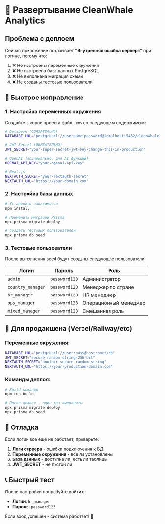 # 🚀 Развертывание CleanWhale Analytics

## Проблема с деплоем

Сейчас приложение показывает **"Внутренняя ошибка сервера"** при логине, потому что:

1. ❌ Не настроены переменные окружения
2. ❌ Не настроена база данных PostgreSQL  
3. ❌ Не выполнена миграция схемы
4. ❌ Не созданы тестовые пользователи

## 🔧 Быстрое исправление

### 1. Настройка переменных окружения

Создайте в корне проекта файл `.env` со следующим содержимым:

```bash
# Database (ОБЯЗАТЕЛЬНО)
DATABASE_URL="postgresql://username:password@localhost:5432/cleanwhale_analytics"

# JWT Secret (ОБЯЗАТЕЛЬНО)
JWT_SECRET="your-super-secret-jwt-key-change-this-in-production"

# OpenAI (опционально, для AI функций)
OPENAI_API_KEY="your-openai-api-key"

# Next.js
NEXTAUTH_SECRET="your-nextauth-secret"
NEXTAUTH_URL="https://your-domain.com"
```

### 2. Настройка базы данных

```bash
# Установить зависимости
npm install

# Применить миграции Prisma
npx prisma migrate deploy

# Создать тестовых пользователей
npx prisma db seed
```

### 3. Тестовые пользователи

После выполнения seed будут созданы следующие пользователи:

| Логин | Пароль | Роль |
|-------|--------|------|
| `admin` | `password123` | Администратор |
| `country_manager` | `password123` | Менеджер по стране |
| `hr_manager` | `password123` | HR менеджер |
| `ops_manager` | `password123` | Операционный менеджер |
| `mixed_manager` | `password123` | Смешанная роль |

## 🔧 Для продакшена (Vercel/Railway/etc)

### Переменные окружения:

```bash
DATABASE_URL="postgresql://user:pass@host:port/db"
JWT_SECRET="secure-random-string-256-bit"
NEXTAUTH_SECRET="another-secure-random-string"
NEXTAUTH_URL="https://your-production-domain.com"
```

### Команды деплоя:

```bash
# Build команды
npm run build

# После деплоя - один раз выполнить:
npx prisma migrate deploy
npx prisma db seed
```

## 🐛 Отладка

Если логин все еще не работает, проверьте:

1. **Логи сервера** - ошибки подключения к БД
2. **Переменные окружения** - все ли установлены
3. **База данных** - доступна ли, есть ли таблицы
4. **JWT_SECRET** - не пустой ли

## 📞 Быстрый тест

После настройки попробуйте войти с:
- **Логин**: `hr_manager`  
- **Пароль**: `password123`

Если вход успешен - система работает! 🎉
